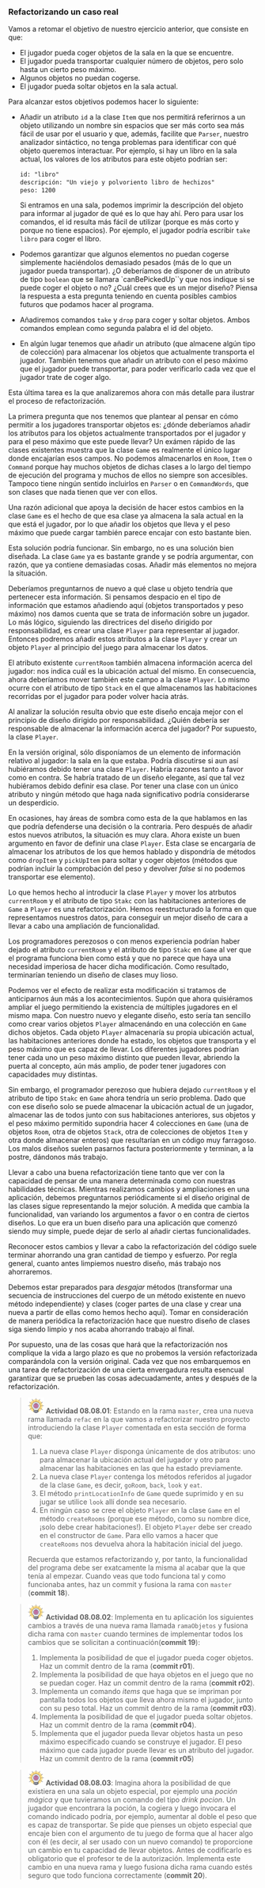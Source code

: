 ### Refactorizando un caso real

Vamos a retomar el objetivo de nuestro ejercicio anterior, que consiste en que: 

* El jugador pueda coger objetos de la sala en la que se encuentre.
* El jugador pueda transportar cualquier número de objetos, pero solo hasta un cierto peso máximo.
* Algunos objetos no puedan cogerse.
* El jugador pueda soltar objetos en la sala actual.

Para alcanzar estos objetivos podemos hacer lo siguiente:

* Añadir un atributo `id` a la clase `Item` que nos permitirá referirnos a un objeto utilizando un nombre sin espacios que ser más corto sea más fácil de usar por el usuario y que, además, facilite que `Parser`, nuestro analizador sintáctico, no tenga problemas para identificar con qué objeto queremos interactuar. Por ejemplo, si hay un libro en la sala actual, los valores de los atributos para este objeto podrían ser:

	```
	id: "libro"
	descripción: "Un viejo y polvoriento libro de hechizos"
	peso: 1200
	```

	Si entramos en una sala, podemos imprimir la descripción del objeto para informar al jugador de qué es lo que hay ahí. Pero para usar los comandos, el id resulta más fácil de utilizar (porque es más corto y porque no tiene espacios). Por ejemplo, el jugador podría escribir `take libro` para coger el libro.

* Podemos garantizar que algunos elementos no puedan cogerse simplemente haciéndolos demasiado pesados (más de lo que un jugador pueda transportar). ¿O deberíamos de disponer de un atributo de tipo `boolean` que se llamara `canBePickedUp``y que nos indique si se puede coger el objeto o no? ¿Cuál crees que es un mejor diseño? Piensa la respuesta a esta pregunta teniendo en cuenta posibles cambios futuros que podamos hacer al programa.

* Añadiremos comandos `take` y `drop` para coger y soltar objetos. Ambos comandos emplean como segunda palabra el id del objeto.

* En algún lugar tenemos que añadir un atributo (que almacene algún tipo de colección) para almacenar los objetos que actualmente transporta el jugador. También tenemos que añadir un atributo con el peso máximo que el jugador puede transportar, para poder verificarlo cada vez que el jugador trate de coger algo.

Esta última tarea es la que analizaremos ahora con más detalle para ilustrar el proceso de refactorización.

La primera pregunta que nos tenemos que plantear al pensar en cómo permitir a los jugadores transportar objetos es: ¿dónde deberíamos añadir los atributos para los objetos actualmente transportados por el jugador y para el peso máximo que este puede llevar? Un exámen rápido de las clases existentes muestra que la clase `Game`  es realmente el único lugar donde encajarían esos campos. No podemos almacenarlos en `Room`, `Item` o `Command` porque hay muchos objetos de dichas clases a lo largo del tiempo de ejecución del programa y muchos de ellos no siempre son accesibles. Tampoco tiene ningún sentido incluirlos en `Parser` o en `CommandWords`, que son clases que nada tienen que ver con ellos.

Una razón adicional que apoya la decisión de hacer estos cambios en la clase `Game` es el hecho de que esa clase ya almacena la sala actual en la que está el jugador, por lo que añadir los objetos que lleva y el peso máximo que puede cargar también parece encajar con esto bastante bien.

Esta solución podría funcionar. Sin embargo, no es una solución bien diseñada. La clase `Game` ya es bastante grande y se podría argumentar, con razón, que ya contiene demasiadas cosas. Añadir más elementos no mejora la situación.

Deberíamos preguntarnos de nuevo a qué clase u objeto tendría que pertenecer esta información. Si pensamos despacio en el tipo de información que estamos añadiendo aquí (objetos transportados y peso máximo) nos damos cuenta que se trata de información sobre un jugador. Lo más lógico, siguiendo las directrices del diseño dirigido por responsabilidad, es crear una clase `Player` para representar al jugador. Entonces podremos añadir estos atributos a la clase `Player` y crear un objeto `Player` al principio del juego para almacenar los datos.

El atributo existente `currentRoom` también almacena información acerca del jugador: nos indica cuál es la ubicación actual del mismo. En consecuencia, ahora deberíamos mover también este campo a la clase `Player`. Lo mismo ocurre con el atributo de tipo `Stack` en el que almacenamos las habitaciones recorridas por el jugador para poder volver hacia atrás.

Al analizar la solución resulta obvio que este diseño encaja mejor con el principio de diseño dirigido por responsabilidad. ¿Quién debería ser responsable de almacenar la información acerca del jugador? Por supuesto, la clase `Player`.

En la versión original, sólo disponíamos de un elemento de información relativo al jugador: la sala en la que estaba. Podría discutirse si aun así hubiéramos debido tener una clase `Player`. Habría razones tanto a favor como en contra. Se habría tratado de un diseño elegante, así que tal vez hubiéramos debido definir esa clase. Por tener una clase con un único atributo y ningún método que haga nada significativo podría considerarse un desperdicio.

En ocasiones, hay áreas de sombra como esta de la que hablamos en las que podría defenderse una decisión o la contraria. Pero después de añadir estos nuevos atributos, la situación es muy clara. Ahora existe un buen argumento en favor de definir una clase `Player`. Esta clase se encargaría de almacenar los atributos de los que hemos hablado y dispondría de métodos como `dropItem` y `pickUpItem` para soltar y coger objetos (métodos que podrían incluir la comprobación del peso y devolver _false_ si no podemos transportar ese elemento).

Lo que hemos hecho al introducir la clase `Player` y mover los atrbutos `currentRoom` y el atributo de tipo `Stakc` con las habitaciones anteriores de `Game` a `Player` es una refactorización. Hemos reestructurado la forma en que representamos nuestros datos, para conseguir un mejor diseño de cara a llevar a cabo una ampliación de funcionalidad.

Los programadores perezosos o con menos experiencia podrían haber dejado el atributo `currentRoom` y el atributo de tipo `Stakc` en `Game` al ver que el programa funciona bien como está y que no parece que haya una necesidad imperiosa de hacer dicha modificación. Como resultado, terminarían teniendo un diseño de clases muy lioso.

Podemos ver el efecto de realizar esta modificación si tratamos de anticiparnos áun más a los acontecimientos. Supón que ahora quisiéramos ampliar el juego permitiendo la existencia de múltiples jugadores en el mismo mapa. Con nuestro nuevo y elegante diseño, esto sería tan sencillo como crear varios objetos `Player` almacenándo en una colección en `Game` dichos objetos. Cada objeto `Player` almacenaría su propia ubicación actual, las habitaciones anteriores donde ha estado, los objetos que transporta y el peso máximo que es capaz de llevar. Los diferentes jugadores podrían tener cada uno un peso máximo distinto que pueden llevar, abriendo la puerta al concepto, aún más amplio, de poder tener jugadores con capacidades muy distintas.

Sin embargo, el programador perezoso que hubiera dejado `currentRoom` y el atributo de tipo `Stakc` en `Game` ahora tendría un serio problema. Dado que con ese diseño solo se puede almacenar la ubicación actual de un jugador, almacenar las de todos junto con sus habitaciones anteriores, sus objetos y el peso máximo permitido supondria hacer 4 colecciones en `Game` (una de objetos `Room`, otra de objetos `Stack`, otra de colecciones de objetos `Item` y otra donde almacenar enteros) que resultarían en un código muy farragoso. Los malos diseños suelen pasarnos factura posteriormente y terminan, a la postre, dándonos más trabajo.

Llevar a cabo una buena refactorización tiene tanto que ver con la capacidad de pensar de una manera determinada como con nuestras habilidades técnicas. Mientras realizamos cambios y ampliaciones en una aplicación, debemos preguntarnos periódicamente si el diseño original de las clases sigue representando la mejor solución. A medida que cambia la funcionalidad, van variando los argumentos a favor o en contra de ciertos diseños. Lo que era un buen diseño para una aplicación que comenzó siendo muy simple, puede dejar de serlo al añadir ciertas funcionalidades.

Reconocer estos cambios y llevar a cabo la refactorización del código suele terminar ahorrando una gran cantidad de tiempo y esfuerzo. Por regla general, cuanto antes limpiemos nuestro diseño, más trabajo nos ahorraremos.

Debemos estar preparados para _desgajar_ métodos (transformar una secuencia de instrucciones del cuerpo de un método existente en nuevo método independiente) y clases (coger partes de una clase y crear una nueva a partir de ellas como hemos hecho aquí). Tomar en consideración de manera periódica la refactorización hace que nuestro diseño de clases siga siendo limpio y nos acaba ahorrando trabajo al final.

Por supuesto, una de las cosas que hará que la refactorización nos complique la vida a largo plazo es que no probemos la versión refactorizada comparándola con la versión original. Cada vez que nos embarquemos en una tarea de refactorización de una cierta envergadura resulta esencual garantizar que se prueben las cosas adecuadamente, antes y después de la refactorización.

> ![](brain.png) **Actividad 08.08.01**: Estando en la rama `master`, crea una nueva rama llamada `refac` en la que vamos a refactorizar nuestro proyecto introduciendo la clase `Player` comentada en esta sección de forma que:
>
> 1. La nueva clase `Player` disponga únicamente de dos atributos: uno para almacenar la ubicación actual del jugador y otro para almacenar las habitaciones en las que ha estado previamente.
> 2. La nueva clase `Player` contenga los métodos referidos al jugador de la clase `Game`, es decir, `goRoom`, `back`, `look` y `eat`. 
> 3. El método `printLocationInfo` de `Game` quede suprimido y en su jugar se utilice `look` allí donde sea necesario.
> 4. En ningún caso se cree el objeto `Player` en la clase `Game` en el método `createRooms` (porque ese método, como su nombre dice, ¡solo debe crear habitaciones!). El objeto `Player` debe ser creado en el constructor de `Game`. Para ello vamos a hacer que `createRooms` nos devuelva ahora la habitación inicial del juego.
>
> Recuerda que estamos refactorizando y, por tanto, la funcionalidad del programa debe ser exatcamente la misma al acabar que la que tenía al empezar. Cuando veas que todo funciona tal y como funcionaba antes, haz un commit y fusiona la rama con `master` (**commit 18**).

> ![](brain.png) **Actividad 08.08.02**: Implementa en tu aplicación los siguientes cambios a través de una nueva rama llamada `ramaObjetos` y fusiona dicha rama con `master` cuando termines de implementar todos los cambios que se solicitan a continuación(**commit 19**):
>
> 1. Implementa la posibilidad de que el jugador pueda coger objetos. Haz un commit dentro de la rama (**commit r01**).
> 2. Implementa la posibilidad de que haya objetos en el juego que no se puedan coger. Haz un commit dentro de la rama (**commit r02**).
> 2. Implementa un comando _items_ que haga que se impriman por pantalla todos los objetos que lleva ahora mismo el jugador, junto con su peso total. Haz un commit dentro de la rama (**commit r03**).
> 3.  Implementa la posibilidad de que el jugador pueda soltar objetos. Haz un commit dentro de la rama (**commit r04**).
> 4. Implementa que el jugador pueda llevar objetos hasta un peso máximo especificado cuando se construye el jugador. El peso máximo que cada jugador puede llevar es un atributo del jugador. Haz un commit dentro de la rama (**commit r05**)
  
> ![](brain.png) **Actividad 08.08.03**: Imagina ahora la posibilidad de que existiera en una sala un objeto especial, por ejemplo una _poción mágica_ y que tuvieramos un comando del tipo _drink pocion_. Un jugador que encontrara la poción, la cogiera y luego invocara el comando indicado podría, por ejemplo, aumentar al doble el peso que es capaz de transportar. Se pide que pienses un objeto especial que encaje bien con el argumento de tu juego de forma que al hacer algo con él (es decir, al ser usado con un nuevo comando) te proporcione un cambio en tu capacidad de llevar objetos. Antes de codificarlo es obligatorio que el profesor te de la autorización. Implementa este cambio en una nueva rama y luego fusiona dicha rama cuando estés seguro que todo funciona correctamente (**commit 20**).
